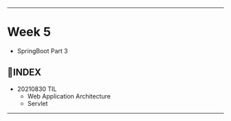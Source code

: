 ___
# Week 5
- SpringBoot Part 3

## 📌INDEX
- 20210830 TIL
  - Web Application Architecture
  - Servlet
___